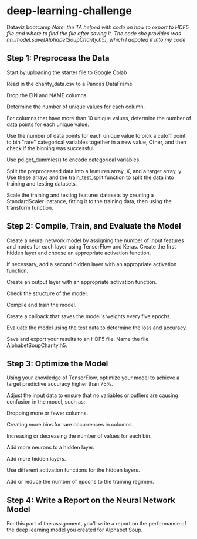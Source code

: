 # deep-learning-challenge
Dataviz bootcamp
*Note: the TA helped with code on how to export to HDF5 file and where to find the file after saving it. The code she provided was nn_model.save(AlphabetSoupCharity.h5), which I adpoted it into my code*

## Step 1: Preprocess the Data

Start by uploading the starter file to Google Colab

Read in the charity_data.csv to a Pandas DataFrame

Drop the EIN and NAME columns.

Determine the number of unique values for each column.

For columns that have more than 10 unique values, determine the number of data points for each unique value.

Use the number of data points for each unique value to pick a cutoff point to bin "rare" categorical variables together in a new value, Other, and then check if the binning was successful.

Use pd.get_dummies() to encode categorical variables.

Split the preprocessed data into a features array, X, and a target array, y. Use these arrays and the train_test_split function to split the data into training and testing datasets.

Scale the training and testing features datasets by creating a StandardScaler instance, fitting it to the training data, then using the transform function.

## Step 2: Compile, Train, and Evaluate the Model

Create a neural network model by assigning the number of input features and nodes for each layer using TensorFlow and Keras.
Create the first hidden layer and choose an appropriate activation function.

If necessary, add a second hidden layer with an appropriate activation function.

Create an output layer with an appropriate activation function.

Check the structure of the model.

Compile and train the model.

Create a callback that saves the model's weights every five epochs.

Evaluate the model using the test data to determine the loss and accuracy.

Save and export your results to an HDF5 file. Name the file AlphabetSoupCharity.h5.

## Step 3: Optimize the Model

Using your knowledge of TensorFlow, optimize your model to achieve a target predictive accuracy higher than 75%.

Adjust the input data to ensure that no variables or outliers are causing confusion in the model, such as:

  Dropping more or fewer columns.
  
  Creating more bins for rare occurrences in columns.
  
  Increasing or decreasing the number of values for each bin.
  
  Add more neurons to a hidden layer.
  
  Add more hidden layers.
  
  Use different activation functions for the hidden layers.
  
  Add or reduce the number of epochs to the training regimen.

## Step 4: Write a Report on the Neural Network Model

For this part of the assignment, you’ll write a report on the performance of the deep learning model you created for Alphabet Soup.
